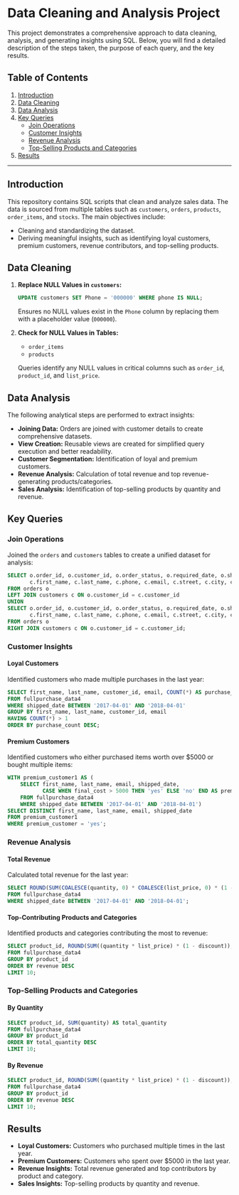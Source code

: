 # Data Cleaning and Analysis Project

This project demonstrates a comprehensive approach to data cleaning, analysis, and generating insights using SQL. Below, you will find a detailed description of the steps taken, the purpose of each query, and the key results.

## Table of Contents
1. [Introduction](#introduction)
2. [Data Cleaning](#data-cleaning)
3. [Data Analysis](#data-analysis)
4. [Key Queries](#key-queries)
    - [Join Operations](#join-operations)
    - [Customer Insights](#customer-insights)
    - [Revenue Analysis](#revenue-analysis)
    - [Top-Selling Products and Categories](#top-selling-products-and-categories)
5.  [Results](#results)

---

## Introduction
This repository contains SQL scripts that clean and analyze sales data. The data is sourced from multiple tables such as `customers`, `orders`, `products`, `order_items`, and `stocks`. The main objectives include:

- Cleaning and standardizing the dataset.
- Deriving meaningful insights, such as identifying loyal customers, premium customers, revenue contributors, and top-selling products.

## Data Cleaning
1. **Replace NULL Values in `customers`:**
    ```sql
    UPDATE customers SET Phone = '000000' WHERE phone IS NULL;
    ```
    Ensures no NULL values exist in the `Phone` column by replacing them with a placeholder value (`000000`).

2. **Check for NULL Values in Tables:**
    - `order_items`
    - `products`

    Queries identify any NULL values in critical columns such as `order_id`, `product_id`, and `list_price`.

## Data Analysis

The following analytical steps are performed to extract insights:

- **Joining Data:** Orders are joined with customer details to create comprehensive datasets.
- **View Creation:** Reusable views are created for simplified query execution and better readability.
- **Customer Segmentation:** Identification of loyal and premium customers.
- **Revenue Analysis:** Calculation of total revenue and top revenue-generating products/categories.
- **Sales Analysis:** Identification of top-selling products by quantity and revenue.

## Key Queries

### Join Operations
Joined the `orders` and `customers` tables to create a unified dataset for analysis:
```sql
SELECT o.order_id, o.customer_id, o.order_status, o.required_date, o.shipped_date, o.store_id, o.staff_id,
       c.first_name, c.last_name, c.phone, c.email, c.street, c.city, c.state, c.zip_code
FROM orders o
LEFT JOIN customers c ON o.customer_id = c.customer_id
UNION
SELECT o.order_id, o.customer_id, o.order_status, o.required_date, o.shipped_date, o.store_id, o.staff_id,
       c.first_name, c.last_name, c.phone, c.email, c.street, c.city, c.state, c.zip_code
FROM orders o
RIGHT JOIN customers c ON o.customer_id = c.customer_id;

```
### Customer Insights
#### Loyal Customers
Identified customers who made multiple purchases in the last year:
```sql
SELECT first_name, last_name, customer_id, email, COUNT(*) AS purchase_count
FROM fullpurchase_data4
WHERE shipped_date BETWEEN '2017-04-01' AND '2018-04-01'
GROUP BY first_name, last_name, customer_id, email
HAVING COUNT(*) > 1
ORDER BY purchase_count DESC;
```

#### Premium Customers
Identified customers who either purchased items worth over $5000 or bought multiple items:
```sql
WITH premium_customer1 AS (
    SELECT first_name, last_name, email, shipped_date,
           CASE WHEN final_cost > 5000 THEN 'yes' ELSE 'no' END AS premium_customer
    FROM fullpurchase_data4
    WHERE shipped_date BETWEEN '2017-04-01' AND '2018-04-01')
SELECT DISTINCT first_name, last_name, email, shipped_date
FROM premium_customer1
WHERE premium_customer = 'yes';
```

### Revenue Analysis
#### Total Revenue
Calculated total revenue for the last year:
```sql
SELECT ROUND(SUM(COALESCE(quantity, 0) * COALESCE(list_price, 0) * (1 - COALESCE(discount, 0))), 2) AS total_revenue
FROM fullpurchase_data4
WHERE shipped_date BETWEEN '2017-04-01' AND '2018-04-01';
```

#### Top-Contributing Products and Categories
Identified products and categories contributing the most to revenue:
```sql
SELECT product_id, ROUND(SUM((quantity * list_price) * (1 - discount)), 2) AS revenue
FROM fullpurchase_data4
GROUP BY product_id
ORDER BY revenue DESC
LIMIT 10;
```

### Top-Selling Products and Categories
#### By Quantity
```sql
SELECT product_id, SUM(quantity) AS total_quantity
FROM fullpurchase_data4
GROUP BY product_id
ORDER BY total_quantity DESC
LIMIT 10;
```

#### By Revenue
```sql
SELECT product_id, ROUND(SUM((quantity * list_price) * (1 - discount)), 2) AS revenue
FROM fullpurchase_data4
GROUP BY product_id
ORDER BY revenue DESC
LIMIT 10;
```


## Results
- **Loyal Customers:** Customers who purchased multiple times in the last year.
- **Premium Customers:** Customers who spent over $5000 in the last year.
- **Revenue Insights:** Total revenue generated and top contributors by product and category.
- **Sales Insights:** Top-selling products by quantity and revenue.


